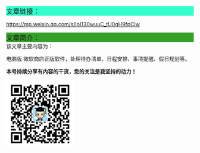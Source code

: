 <div style="background-color:#33ffcc;font-size:18px">文章链接：</div>



<a href="https://mp.weixin.qq.com/s/loI130wuuC_tU0qH9fpClw" target="_blank" >https://mp.weixin.qq.com/s/loI130wuuC_tU0qH9fpClw</a>



<div style="background-color:RGB(52,160,40);font-size:18px">文章简介：</div>
该文章主要内容为：

电脑版 微软商店正版软件，处理待办清单、日程安排、事项提醒、假日规划等。



**本号持续分享有内容的干货，您的关注是我坚持的动力！**

<img src="./../../../_assets/clip_image002.jpg" alt="img" style="zoom:33%;" />